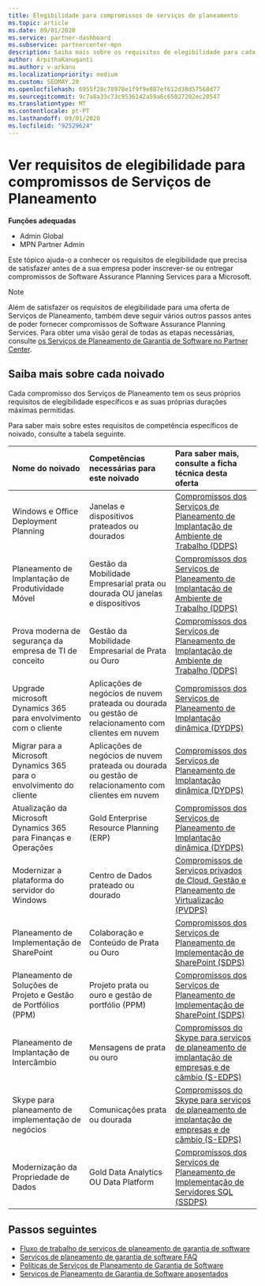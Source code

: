 ```yaml
---
title: Elegibilidade para compromissos de serviços de planeamento
ms.topic: article
ms.date: 09/01/2020
ms.service: partner-dashboard
ms.subservice: partnercenter-mpn
description: Saiba mais sobre os requisitos de elegibilidade para cada compromisso de Software Assurance Planning Services que uma empresa pode querer oferecer aos clientes empresariais.
author: ArpithaKanuganti
ms.author: v-arkanu
ms.localizationpriority: medium
ms.custom: SEOMAY.20
ms.openlocfilehash: 6955f28c78978e1f9f9e887ef612d38d57568d77
ms.sourcegitcommit: 9c7a8a33c73c9536142a59a6c65027202ec20547
ms.translationtype: MT
ms.contentlocale: pt-PT
ms.lasthandoff: 09/01/2020
ms.locfileid: "92529624"
---
```

# <a name="view-eligibility-requirements-for-planning-services-engagements"></a>Ver requisitos de elegibilidade para compromissos de Serviços de Planeamento

**Funções adequadas**

- Admin Global
- MPN Partner Admin

Este tópico ajuda-o a conhecer os requisitos de elegibilidade que precisa de satisfazer antes de a sua empresa poder inscrever-se ou entregar compromissos de Software Assurance Planning Services para a Microsoft.

>[!NOTE]
> Além de satisfazer os requisitos de elegibilidade para uma oferta de Serviços de Planeamento, também deve seguir vários outros passos antes de poder fornecer compromissos de Software Assurance Planning Services. Para obter uma visão geral de todas as etapas necessárias, consulte [os Serviços de Planeamento de Garantia de Software no Partner Center](software-assurance-dps.md).

## <a name="learn-more-about-each-engagement"></a>Saiba mais sobre cada noivado

Cada compromisso dos Serviços de Planeamento tem os seus próprios requisitos de elegibilidade específicos e as suas próprias durações máximas permitidas.

Para saber mais sobre estes requisitos de competência específicos de noivado, consulte a tabela seguinte.

| Nome do noivado | Competências necessárias para este noivado | Para saber mais, consulte a ficha técnica desta oferta |
|:--- |:--- |:--- |
| Windows e Office Deployment Planning  | Janelas e dispositivos prateados ou dourados  |  [Compromissos dos Serviços de Planeamento de Implantação de Ambiente de Trabalho (DDPS)](https://go.microsoft.com/fwlink/?linkid=2116072)
| Planeamento de Implantação de Produtividade Móvel  | Gestão da Mobilidade Empresarial prata ou dourada OU janelas e dispositivos  | [Compromissos dos Serviços de Planeamento de Implantação de Ambiente de Trabalho (DDPS)](https://go.microsoft.com/fwlink/?linkid=2116072) |  
| Prova moderna de segurança da empresa de TI de conceito |  Gestão da Mobilidade Empresarial de Prata ou Ouro  | [Compromissos dos Serviços de Planeamento de Implantação de Ambiente de Trabalho (DDPS)](https://go.microsoft.com/fwlink/?linkid=2116072) |  
| Upgrade microsoft Dynamics 365 para envolvimento com o cliente  | Aplicações de negócios de nuvem prateada ou dourada ou gestão de relacionamento com clientes em nuvem  | [Compromissos dos Serviços de Planeamento de Implantação dinâmica (DYDPS)](https://go.microsoft.com/fwlink/?linkid=2116073)
| Migrar para a Microsoft Dynamics 365 para o envolvimento do cliente  | Aplicações de negócios de nuvem prateada ou dourada ou gestão de relacionamento com clientes em nuvem  | [Compromissos dos Serviços de Planeamento de Implantação dinâmica (DYDPS)](https://go.microsoft.com/fwlink/?linkid=2116073)
| Atualização da Microsoft Dynamics 365 para Finanças e Operações  | Gold Enterprise Resource Planning (ERP)  | [Compromissos dos Serviços de Planeamento de Implantação dinâmica (DYDPS)](https://go.microsoft.com/fwlink/?linkid=2116073)  |
| Modernizar a plataforma do servidor do Windows | Centro de Dados prateado ou dourado | [Compromissos de Serviços privados de Cloud, Gestão e Planeamento de Virtualização (PVDPS)](https://go.microsoft.com/fwlink/?linkid=2115982) |
| Planeamento de Implementação de SharePoint  | Colaboração e Conteúdo de Prata ou Ouro  | [Compromissos dos Serviços de Planeamento de Implementação de SharePoint (SDPS)](https://go.microsoft.com/fwlink/?linkid=2116074)  |
| Planeamento de Soluções de Projeto e Gestão de Portfólios (PPM)  | Projeto prata ou ouro e gestão de portfólio (PPM)  | [Compromissos dos Serviços de Planeamento de Implementação de SharePoint (SDPS)](https://go.microsoft.com/fwlink/?linkid=2116074)  |
| Planeamento de Implantação de Intercâmbio  | Mensagens de prata ou ouro  | [Compromissos do Skype para serviços de planeamento de implantação de empresas e de câmbio (S-EDPS)](https://go.microsoft.com/fwlink/?linkid=2116075)  |
Skype para planeamento de implementação de negócios  | Comunicações prata ou dourada  | [Compromissos do Skype para serviços de planeamento de implantação de empresas e de câmbio (S-EDPS)](https://go.microsoft.com/fwlink/?linkid=2116075)  |
| Modernização da Propriedade de Dados  | Gold Data Analytics OU Data Platform  | [Compromissos dos Serviços de Planeamento de Implementação de Servidores SQL (SSDPS)](https://go.microsoft.com/fwlink/?linkid=2116076)  |

## <a name="next-steps"></a>Passos seguintes

- [Fluxo de trabalho de serviços de planeamento de garantia de software](https://go.microsoft.com/fwlink/?linkid=2115983)
- [Serviços de planeamento de garantia de software FAQ](https://go.microsoft.com/fwlink/?linkid=2116077)
- [Políticas de Serviços de Planeamento de Garantia de Software](https://go.microsoft.com/fwlink/?linkid=2115984)
- [Serviços de Planeamento de Garantia de Software aposentados](https://query.prod.cms.rt.microsoft.com/cms/api/am/binary/RE4sln9)
